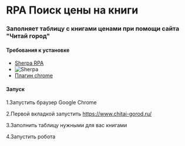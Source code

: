 # RPA Поиск цены на книги 
### Заполняет таблицу с книгами ценами при помощи сайта "Читай город" 

#### Требования к установке

- [Sherpa RPA](https://sherparpa.ru/)
- ![Sherpa](https://sherparpa.ru/wp-content/uploads/2023/07/sherpa_logo-1.svg)
- [Плагин chrome](https://chrome.google.com/webstore/detail/sherpa-rpa/bdnlfnchnkjeempadnmcgbbkbacffobl?hl=ru)


#### Запуск 
1.Запустить браузер Google Chrome

2.Первой вкладкой запустить https://www.chitai-gorod.ru/

3.Заполнить таблицу нужными для вас книгами

4.Запустить робота
